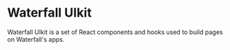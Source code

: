 # Waterfall UIkit

Waterfall UIkit is a set of React components and hooks used to build pages on Waterfall's apps.